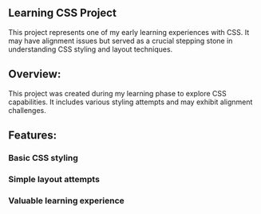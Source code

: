 ## Learning CSS Project
This project represents one of my early learning experiences with CSS. It may have alignment issues but served as a crucial stepping stone in understanding CSS styling and layout techniques.

## Overview:
This project was created during my learning phase to explore CSS capabilities. It includes various styling attempts and may exhibit alignment challenges.

## Features:
### Basic CSS styling
### Simple layout attempts
### Valuable learning experience
